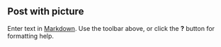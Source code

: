 ## Post with picture

Enter text in [Markdown](http://daringfireball.net/projects/markdown/). Use the toolbar above, or click the **?** button for formatting help.
